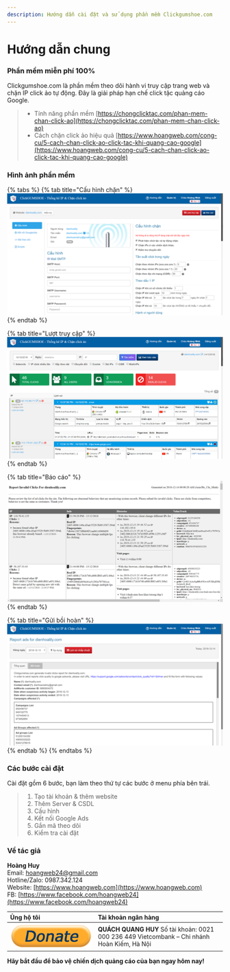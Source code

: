 ```yaml
---
description: Hướng dẫn cài đặt và sử dụng phần mềm Clickgumshoe.com
---
```


# Hướng dẫn chung

### Phần mềm miễn phí 100%

Clickgumshoe.com là phần mềm theo dõi hành vi truy cập trang web và chặn IP click ảo tự động. Đây là giải pháp hạn chế click tặc quảng cáo Google.

> * Tính năng phần mềm [https://chongclicktac.com/phan-mem-chan-click-ao](https://chongclicktac.com/phan-mem-chan-click-ao) 
> * Cách chặn click ảo hiệu quả [https://www.hoangweb.com/cong-cu/5-cach-chan-click-ao-click-tac-khi-quang-cao-google](https://www.hoangweb.com/cong-cu/5-cach-chan-click-ao-click-tac-khi-quang-cao-google)

### Hình ảnh phần mềm

{% tabs %}
{% tab title="Cấu hình chặn" %}
![](.gitbook/assets/cau_hinh_chan.png)
{% endtab %}

{% tab title="Lượt truy cập" %}
![](.gitbook/assets/lich_su_nhap_chuot.png)
{% endtab %}

{% tab title="Báo cáo" %}
![](.gitbook/assets/bao_cao.png)
{% endtab %}

{% tab title="Gửi bồi hoàn" %}
![](.gitbook/assets/boi_hoan.png)
{% endtab %}
{% endtabs %}

### Các bước cài đặt

Cài đặt gồm 6 bước, bạn làm theo thứ tự các bước ở menu phía bên trái.

> 1. Tạo tài khoản & thêm website
> 2. Thêm Server & CSDL
> 3. Cấu hình
> 4. Kết nối Google Ads
> 5. Gắn mã theo dõi
> 6. Kiểm tra cài đặt

### Về tác giả

**Hoàng Huy**  
Email: hoangweb24@gmail.com  
Hotline/Zalo: 0987.342.124  
Website: [https://www.hoangweb.com](https://www.hoangweb.com)  
FB: [https://www.facebook.com/hoangweb24](https://www.facebook.com/hoangweb24)

| Ủng hộ tôi | Tài khoản ngân hàng |
| :--- | :--- |
| ![](.gitbook/assets/donate-button.png) | **QUÁCH QUANG HUY** Số tài khoản: 0021 000 236 449 Vietcombank – Chi nhánh Hoàn Kiếm, Hà Nội |

**Hãy bắt đầu để bảo vệ chiến dịch quảng cáo của bạn ngay hôm nay!**

